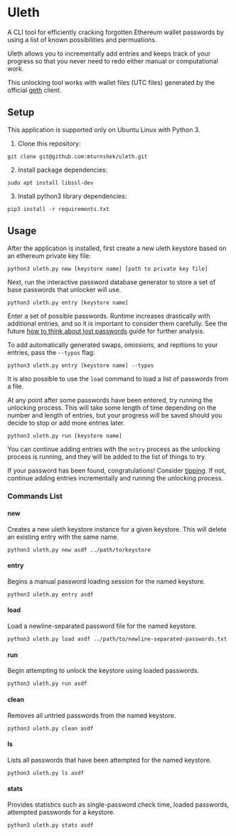 # Uleth 
A CLI tool for efficiently cracking forgotten Ethereum wallet passwords by using a list of known possibilities and permuations.

Uleth allows you to incrementally add entries and keeps track of your progress so that you never need to redo either manual or computational work.

This unlocking tool works with wallet files (UTC files) generated by the official [geth](https://geth.ethereum.org/) client.

## Setup
This application is supported only on Ubuntu Linux with Python 3.

1. Clone this repository:
```
git clone git@github.com:mturnshek/uleth.git
```

2. Install package dependencies:
```
sudo apt install libssl-dev
```

3. Install python3 library dependencies:
```
pip3 install -r requirements.txt
```

## Usage

After the application is installed, first create a new uleth keystore based on an ethereum private key file:
```
python3 uleth.py new [keystore name] [path to private key file]
```

Next, run the interactive password database generator to store a set of base passwords that unlocker will use.
```
python3 uleth.py entry [keystore name]
```
Enter a set of possible passwords. Runtime increases drastically with additional entries, and so it is important to consider them carefully. See the future [how to think about lost passwords]() guide for further analysis.

To add automatically generated swaps, omissions, and repitions to your entries, pass the `--typos` flag:
```
python3 uleth.py entry [keystore name] --typos
```
It is also possible to use the `load` command to load a list of passwords from a file.

At any point after some passwords have been entered, try running the unlocking process. This will take some length of time depending on the number and length of entries, but your progress will be saved should you decide to stop or add more entries later.
```
python3 uleth.py run [keystore name]
```

You can continue adding entries with the `entry` process as the unlocking process is running, and they will be added to the list of things to try.

If your password has been found, congratulations! Consider [tipping](). If not, continue adding entries incrementally and running the unlocking process.


### Commands List

#### new

Creates a new uleth keystore instance for a given keystore. This will delete an existing entry with the same name.

`python3 uleth.py new asdf ../path/to/keystore`

#### entry

Begins a manual password loading session for the named keystore.

`python3 uleth.py entry asdf`

#### load

Load a newline-separated password file for the named keystore.

`python3 uleth.py load asdf ../path/to/newline-separated-passwords.txt`

#### run

Begin attempting to unlock the keystore using loaded passwords.

`python3 uleth.py run asdf`

#### clean

Removes all untried passwords from the named keystore.

`python3 uleth.py clean asdf`

#### ls

Lists all passwords that have been attempted for the named keystore.

`python3 uleth.py ls asdf`

#### stats

Provides statistics such as single-password check time, loaded passwords, attempted passwords for a keystore.

`python3 uleth.py stats asdf`
